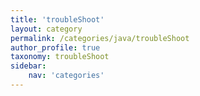 ```yaml
---
title: 'troubleShoot'
layout: category
permalink: /categories/java/troubleShoot
author_profile: true
taxonomy: troubleShoot
sidebar:
    nav: 'categories'
---
```

